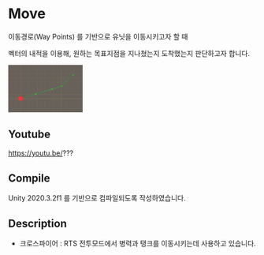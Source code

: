 # Move

이동경로(Way Points) 를 기반으로 유닛을 이동시키고자 할 때

벡터의 내적을 이용해, 원하는 목표지점을 지나쳤는지 도착했는지 판단하고자 합니다.

<img src="./Assets/Art/ScreenShot.png" width="30%" height="30%"></img>

## Youtube

https://youtu.be/???

## Compile

Unity 2020.3.2f1 를 기반으로 컴파일되도록 작성하였습니다.

## Description

- 크로스파이어 : RTS 전투모드에서 병력과 탱크를 이동시키는데 사용하고 있습니다.
